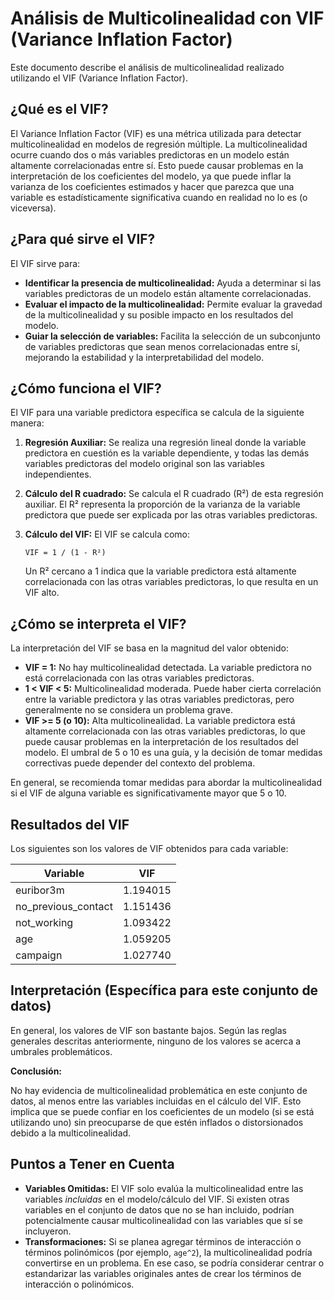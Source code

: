 # Análisis de Multicolinealidad con VIF (Variance Inflation Factor)

Este documento describe el análisis de multicolinealidad realizado utilizando el VIF (Variance Inflation Factor).

## ¿Qué es el VIF?

El Variance Inflation Factor (VIF) es una métrica utilizada para detectar multicolinealidad en modelos de regresión múltiple.  La multicolinealidad ocurre cuando dos o más variables predictoras en un modelo están altamente correlacionadas entre sí.  Esto puede causar problemas en la interpretación de los coeficientes del modelo, ya que puede inflar la varianza de los coeficientes estimados y hacer que parezca que una variable es estadísticamente significativa cuando en realidad no lo es (o viceversa).

## ¿Para qué sirve el VIF?

El VIF sirve para:

* **Identificar la presencia de multicolinealidad:**  Ayuda a determinar si las variables predictoras de un modelo están altamente correlacionadas.
* **Evaluar el impacto de la multicolinealidad:** Permite evaluar la gravedad de la multicolinealidad y su posible impacto en los resultados del modelo.
* **Guiar la selección de variables:** Facilita la selección de un subconjunto de variables predictoras que sean menos correlacionadas entre sí, mejorando la estabilidad y la interpretabilidad del modelo.

## ¿Cómo funciona el VIF?

El VIF para una variable predictora específica se calcula de la siguiente manera:

1. **Regresión Auxiliar:** Se realiza una regresión lineal donde la variable predictora en cuestión es la variable dependiente, y todas las demás variables predictoras del modelo original son las variables independientes.
2. **Cálculo del R cuadrado:** Se calcula el R cuadrado (R²) de esta regresión auxiliar.  El R² representa la proporción de la varianza de la variable predictora que puede ser explicada por las otras variables predictoras.
3. **Cálculo del VIF:** El VIF se calcula como:

   ```
   VIF = 1 / (1 - R²)
   ```

   Un R² cercano a 1 indica que la variable predictora está altamente correlacionada con las otras variables predictoras, lo que resulta en un VIF alto.

## ¿Cómo se interpreta el VIF?

La interpretación del VIF se basa en la magnitud del valor obtenido:

* **VIF = 1:** No hay multicolinealidad detectada. La variable predictora no está correlacionada con las otras variables predictoras.
* **1 < VIF < 5:** Multicolinealidad moderada.  Puede haber cierta correlación entre la variable predictora y las otras variables predictoras, pero generalmente no se considera un problema grave.
* **VIF >= 5 (o 10):** Alta multicolinealidad. La variable predictora está altamente correlacionada con las otras variables predictoras, lo que puede causar problemas en la interpretación de los resultados del modelo. El umbral de 5 o 10 es una guía, y la decisión de tomar medidas correctivas puede depender del contexto del problema.

En general, se recomienda tomar medidas para abordar la multicolinealidad si el VIF de alguna variable es significativamente mayor que 5 o 10.

## Resultados del VIF

Los siguientes son los valores de VIF obtenidos para cada variable:


| Variable            | VIF      |
| ------------------- | -------- |
| euribor3m           | 1.194015 |
| no_previous_contact | 1.151436 |
| not_working         | 1.093422 |
| age                 | 1.059205 |
| campaign            | 1.027740 |

## Interpretación (Específica para este conjunto de datos)

En general, los valores de VIF son bastante bajos.  Según las reglas generales descritas anteriormente, ninguno de los valores se acerca a umbrales problemáticos.

**Conclusión:**

No hay evidencia de multicolinealidad problemática en este conjunto de datos, al menos entre las variables incluidas en el cálculo del VIF.  Esto implica que se puede confiar en los coeficientes de un modelo (si se está utilizando uno) sin preocuparse de que estén inflados o distorsionados debido a la multicolinealidad.

## Puntos a Tener en Cuenta

* **Variables Omitidas:** El VIF solo evalúa la multicolinealidad entre las variables *incluidas* en el modelo/cálculo del VIF.  Si existen otras variables en el conjunto de datos que no se han incluido, podrían potencialmente causar multicolinealidad con las variables que sí se incluyeron.
* **Transformaciones:** Si se planea agregar términos de interacción o términos polinómicos (por ejemplo, `age^2`), la multicolinealidad podría convertirse en un problema. En ese caso, se podría considerar centrar o estandarizar las variables originales antes de crear los términos de interacción o polinómicos.
